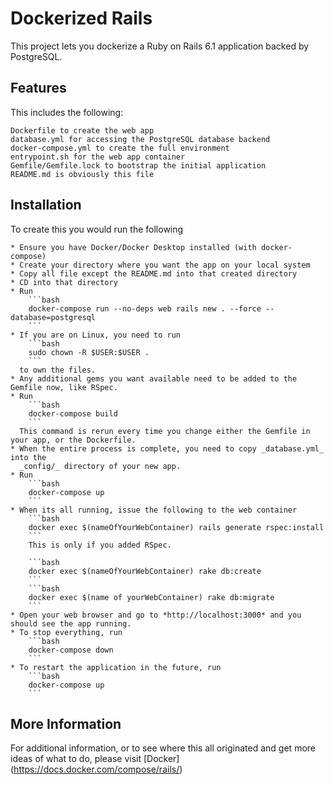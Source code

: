 # Dockerized Rails

This project lets you dockerize a Ruby on Rails 6.1 application backed by PostgreSQL.

## Features

This includes the following:

	Dockerfile to create the web app
	database.yml for accessing the PostgreSQL database backend
	docker-compose.yml to create the full environment
	entrypoint.sh for the web app container
	Gemfile/Gemfile.lock to bootstrap the initial application
	README.md is obviously this file

## Installation

To create this you would run the following

	* Ensure you have Docker/Docker Desktop installed (with docker-compose)
	* Create your directory where you want the app on your local system
	* Copy all file except the README.md into that created directory
	* CD into that directory
	* Run 
		```bash
		docker-compose run --no-deps web rails new . --force --database=postgresql
		```
	* If you are on Linux, you need to run 
		```bash
		sudo chown -R $USER:$USER .
		```
	  to own the files.
	* Any additional gems you want available need to be added to the Gemfile now, like RSpec.
	* Run 
		```bash
		docker-compose build
		```
	  This command is rerun every time you change either the Gemfile in your app, or the Dockerfile.
	* When the entire process is complete, you need to copy _database.yml_ into the
	  _config/_ directory of your new app.
	* Run 
		```bash
		docker-compose up
		```
	* When its all running, issue the following to the web container
		```bash
		docker exec $(nameOfYourWebContainer) rails generate rspec:install
		``` 
		This is only if you added RSpec.

		```bash
		docker exec $(nameOfYourWebContainer) rake db:create
		```
		```bash
		docker exec $(name of yourWebContainer) rake db:migrate
		```
	* Open your web browser and go to *http://localhost:3000* and you should see the app running.
	* To stop everything, run 
		```bash
		docker-compose down
		```
	* To restart the application in the future, run 
		```bash
		docker-compose up
		```

## More Information

For additional information, or to see where this all originated and get more ideas of what to do, please
visit [Docker] (https://docs.docker.com/compose/rails/)


